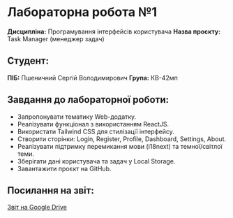 # Лабораторна робота №1  
**Дисципліна:** Програмування інтерфейсів користувача 
**Назва проєкту:** Task Manager (менеджер задач)

## Студент:
**ПІБ:** Пшеничний Сергій Володимирович 
**Група:** КВ-42мп  

## Завдання до лабораторної роботи:
- Запропонувати тематику Web-додатку.
- Реалізувати функціонал з використанням ReactJS.
- Використати Tailwind CSS для стилізації інтерфейсу.
- Створити сторінки: Login, Register, Profile, Dashboard, Settings, About.
- Реалізувати підтримку перемикання мови (i18next) та темної/світлої теми.
- Зберігати дані користувача та задач у Local Storage.
- Завантажити проєкт на GitHub.

## Посилання на звіт:
[Звіт на Google Drive]([https://your-google-drive-link.com](https://docs.google.com/document/d/1NWhpI98wJ6u0TZR_RcS9MSkBmGLaujtuXQ49D-yJnN4/edit?usp=sharing))

